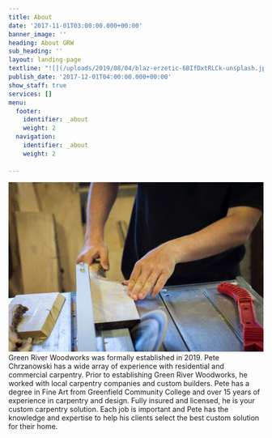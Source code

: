 ```yaml
---
title: About
date: '2017-11-01T03:00:00.000+00:00'
banner_image: ''
heading: About GRW
sub_heading: ''
layout: landing-page
textline: "![](/uploads/2019/08/04/blaz-erzetic-6BIfDxtRLCk-unsplash.jpg)"
publish_date: '2017-12-01T04:00:00.000+00:00'
show_staff: true
services: []
menu:
  footer:
    identifier: _about
    weight: 2
  navigation:
    identifier: _about
    weight: 2

---
```

![](/uploads/2019/08/04/blaz-erzetic-6BIfDxtRLCk-unsplash.jpg)Green River Woodworks was formally established in 2019. Pete Chrzanowski has a wide array of experience with residential and commercial carpentry. Prior to establishing Green River Woodworks, he worked with local carpentry companies and custom builders. Pete has a degree in Fine Art from Greenfield Community College and over 15 years of experience in carpentry and design. Fully insured and licensed, he is your custom carpentry solution. Each job is important and Pete has the knowledge and expertise to help his clients select the best custom solution for their home.